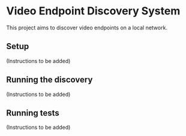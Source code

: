 # Video Endpoint Discovery System

This project aims to discover video endpoints on a local network.

## Setup

(Instructions to be added)

## Running the discovery

(Instructions to be added)

## Running tests

(Instructions to be added)
